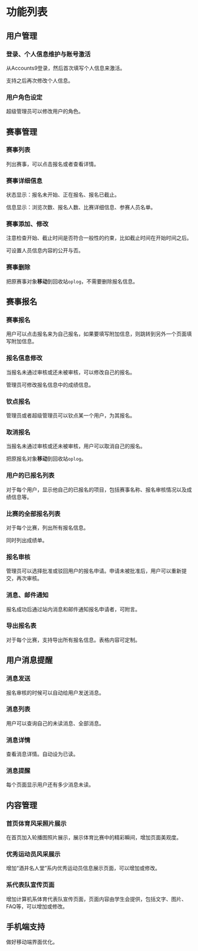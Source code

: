 # 功能列表

## 用户管理

### 登录、个人信息维护与账号激活

从Accounts9登录，然后首次填写个人信息来激活。

支持之后再次修改个人信息。

### 用户角色设定

超级管理员可以修改用户的角色。

## 赛事管理

### 赛事列表

列出赛事，可以点击报名或者查看详情。

### 赛事详细信息

状态显示：报名未开始、正在报名、报名已截止。

信息显示：浏览次数、报名人数、比赛详细信息、参赛人员名单。

### 赛事添加、修改

注意检查开始、截止时间是否符合一般性的约束，比如截止时间在开始时间之后。

可设置人员信息内容的公开与否。

### 赛事删除

把原赛事对象**移动**到回收站`oplog`，不需要删除报名信息。

## 赛事报名

### 赛事报名

用户可以点击报名来为自己报名，如果要填写附加信息，则跳转到另外一个页面填写附加信息。

### 报名信息修改

当报名未通过审核或还未被审核，可以修改自己的报名。

管理员可修改报名信息中的成绩信息。

### 钦点报名

管理员或者超级管理员可以钦点某一个用户，为其报名。

### 取消报名

当报名未通过审核或还未被审核，用户可以取消自己的报名。

把原报名对象**移动**到回收站`oplog`。

### 用户的已报名列表

对于每个用户，显示他自己的已报名的项目，包括赛事名称、报名审核情况以及成绩信息等。

### 比赛的全部报名列表

对于每个比赛，列出所有报名信息。

同时列出成绩单。

### 报名审核

管理员可以选择批准或驳回用户的报名申请。申请未被批准后，用户可以重新提交，再次审核。

### 消息、邮件通知

报名成功后通过站内消息和邮件通知报名申请者，可附言。

### 导出报名表

对于每个比赛，支持导出所有报名信息。表格内容可定制。

## 用户消息提醒

### 消息发送

报名审核的时候可以自动给用户发送消息。

### 消息列表

用户可以查询自己的未读消息、全部消息。

### 消息详情

查看消息详情。自动设为已读。

### 消息提醒

每个页面显示用户还有多少消息未读。

## 内容管理

### 首页体育风采照片展示

在首页加入轮播图照片展示，展示体育比赛中的精彩瞬间，增加页面美观度。

### 优秀运动员风采展示

增加“酒井名人堂”系内优秀运动员信息展示页面，可以增加或修改。

### 系代表队宣传页面

增加计算机系体育代表队宣传页面，页面内容由学生会提供，包括文字、图片、FAQ等，可以增加或修改。

## 手机端支持

做好移动端界面优化。
